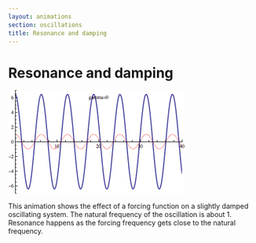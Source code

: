 ```yaml
---
layout: animations
section: oscillations
title: Resonance and damping
---
```


# Resonance and damping

![image](resonance-and-damping.gif)

This animation shows the effect of a forcing function on a slightly
damped oscillating system. The natural frequency of the oscillation is
about 1. Resonance happens as the forcing frequency gets close to the
natural frequency.

